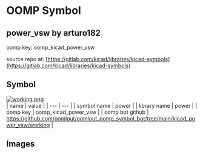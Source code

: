 # OOMP Symbol  
## power_vsw  by arturo182  
  
oomp key: oomp_kicad_power_vsw  
  
source repo at: [https://gitlab.com/kicad/libraries/kicad-symbols](https://gitlab.com/kicad/libraries/kicad-symbols)  
## Symbol  
  
[![working.png](working_600.png)](working.png)  
| name | value | 
| --- | --- | 
| symbol name | power | 
| library name | power | 
| oomp key | oomp_kicad_power_vsw | 
| oomp bot github | https://github.com/oomlout/oomlout_oomp_symbol_bot/tree/main/kicad_power_vsw/working | 
## Images  
